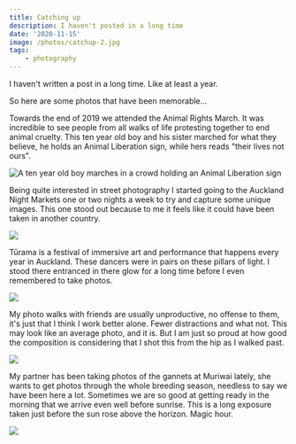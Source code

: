 ```yaml
---
title: Catching up
description: I haven't posted in a long time
date: '2020-11-15'
image: /photos/catchup-2.jpg
tags: 
    - photography
---
```


I haven't written a post in a long time. Like at least a year.

So here are some photos that have been memorable...

Towards the end of 2019 we attended the Animal Rights March. It was incredible to see people from all walks of life protesting together to end animal cruelty. This ten year old boy and his sister marched for what they believe, he holds an Animal Liberation sign, while hers reads "their lives not ours".

![A ten year old boy marches in a crowd holding an Animal Liberation sign](/photos/catchup-1.jpg)

Being quite interested in street photography I started going to the Auckland Night Markets one or two nights a week to try and capture some unique images. This one stood out because to me it feels like it could have been taken in another country.

![](/photos/catchup-2.jpg)

Tūrama is a festival of immersive art and performance that happens every year in Auckland. These dancers were in pairs on these pillars of light. I stood there entranced in there glow for a long time before I even remembered to take photos.

![](/photos/catchup-3.jpg)

My photo walks with friends are usually unproductive, no offense to them, it's just that I think I work better alone. Fewer distractions and what not. This may look like an average photo, and it is. But I am just so proud at how good the composition is considering that I shot this from the hip as I walked past.

![](/photos/catchup-4.jpg)

My partner has been taking photos of the gannets at Muriwai lately, she wants to get photos through the whole breeding season, needless to say we have been here a lot. Sometimes we are so good at getting ready in the morning that we arrive even well before sunrise. This is a long exposure taken just before the sun rose above the horizon. Magic hour.

![](/photos/catchup-5.jpg)